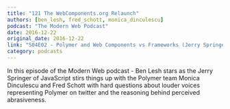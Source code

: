 ```yaml
---
title: "121 The WebComponents.org Relaunch"
authors: [ben_lesh, fred_schott, monica_dinculescu]
podcast: "The Modern Web Podcast"
date: 2016-12-22
original_date: 2016-12-22
link: "S04E02 - Polymer and Web Components vs Frameworks (Jerry Springer Edition)"
category: podcasts
---
```


In this episode of the Modern Web podcast - Ben Lesh stars as the Jerry Springer of JavaScript stirs things up with the Polymer team Monica Dinculescu and Fred Schott with hard questions about louder voices representing Polymer on twitter and the reasoning behind perceived abrasiveness.